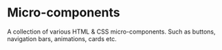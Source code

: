 # Micro-components
A collection of various HTML &amp; CSS micro-components. Such as buttons, navigation bars, animations, cards etc. 
